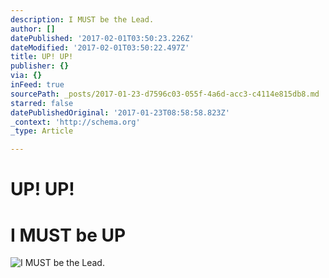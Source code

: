 ```yaml
---
description: I MUST be the Lead.
author: []
datePublished: '2017-02-01T03:50:23.226Z'
dateModified: '2017-02-01T03:50:22.497Z'
title: UP! UP!
publisher: {}
via: {}
inFeed: true
sourcePath: _posts/2017-01-23-d7596c03-055f-4a6d-acc3-c4114e815db8.md
starred: false
datePublishedOriginal: '2017-01-23T08:58:58.823Z'
_context: 'http://schema.org'
_type: Article

---
```

# **UP! UP!**

# **I MUST be UP**
![I MUST be the Lead.](https://the-grid-user-content.s3-us-west-2.amazonaws.com/48a8bd66-36b1-414d-b6dd-d36ce972f64a.jpg)
